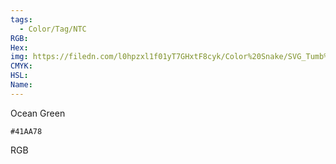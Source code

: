 ```yaml
---
tags:
  - Color/Tag/NTC
RGB:
Hex:
img: https://filedn.com/l0hpzxl1f01yT7GHxtF8cyk/Color%20Snake/SVG_Tumb%20Mass%20No%20Name/41AA78.svg
CMYK:
HSL:
Name:
---
```

Ocean Green
```palette
#41AA78
```
RGB
